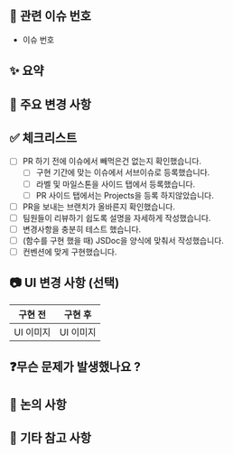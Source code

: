 ## 🧩 관련 이슈 번호

- 이슈 번호

## ✨ 요약

<!-- 구현 및 수정한 내용을 간단하게 적어주세요. -->

## 📌 주요 변경 사항

<!-- 해당 PR의 변경 사항을 자세하게 적어주세요. -->

## ✅ 체크리스트

<!-- 체크리스트 내용을 수정하고 싶으면 회의 때 얘기부탁드려요. -->

- [ ] PR 하기 전에 이슈에서 빼먹은건 없는지 확인했습니다.
  - [ ] 구현 기간에 맞는 이슈에서 서브이슈로 등록했습니다.
  - [ ] 라벨 및 마일스톤을 사이드 탭에서 등록했습니다.
  - [ ] PR 사이드 탭에서는 Projects을 등록 하지않았습니다.

- [ ] PR을 보내는 브랜치가 올바른지 확인했습니다.
- [ ] 팀원들이 리뷰하기 쉽도록 설명을 자세하게 작성했습니다.
- [ ] 변경사항을 충분히 테스트 했습니다.
- [ ] (함수를 구현 했을 때) JSDoc을 양식에 맞춰서 작성했습니다.
- [ ] 컨벤션에 맞게 구현했습니다.

## 📷 UI 변경 사항 (선택)

<!-- UI 관련 구현 및 수정 사항이 있다면 이미지 or 동영상을 첨부해주세요.  -->

| 구현 전   | 구현 후   |
| --------- | --------- |
| UI 이미지 | UI 이미지 |

## ❓무슨 문제가 발생했나요 ?

## 💬 논의 사항

<!-- 논의하고 싶은 사항을 적어 주시고, 토론이 필요하시면 토론 탭에 추가 부탁드립니다. -->

## 💬 기타 참고 사항

<!-- 리뷰어가 확인해주면 좋은 부분이나 기타 등등을 작성해주면 감사합니다. -->
